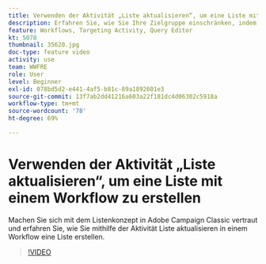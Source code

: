 ```yaml
---
title: Verwenden der Aktivität „Liste aktualisieren“, um eine Liste mit einem Workflow zu erstellen
description: Erfahren Sie, wie Sie Ihre Zielgruppe einschränken, indem Sie einen Standardausschluss auf einen Workflow anwenden. Außerdem erfahren Sie, wie Sie vordefinierte Filter erstellen und Probleme mit Workflows beheben.
feature: Workflows, Targeting Activity, Query Editor
kt: 5078
thumbnail: 35620.jpg
doc-type: feature video
activity: use
team: WWFRE
role: User
level: Beginner
exl-id: 078bd5d2-e441-4af5-b81c-89a1892601e3
source-git-commit: 13f7ab2dd41216a603a22f181dc4d06302c5918a
workflow-type: tm+mt
source-wordcount: '78'
ht-degree: 69%

---
```


# Verwenden der Aktivität „Liste aktualisieren“, um eine Liste mit einem Workflow zu erstellen

Machen Sie sich mit dem Listenkonzept in Adobe Campaign Classic vertraut und erfahren Sie, wie Sie mithilfe der Aktivität Liste aktualisieren in einem Workflow eine Liste erstellen.

>[!VIDEO](https://video.tv.adobe.com/v/35620?quality=12&learn=on)

